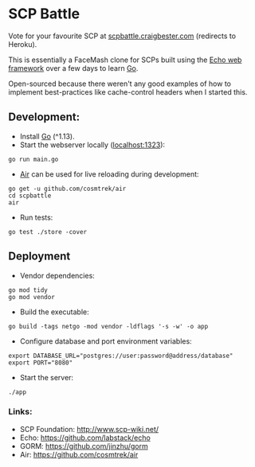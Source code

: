 # SCP Battle

Vote for your favourite SCP at [scpbattle.craigbester.com](http://scpbattle.craigbester.com) (redirects to Heroku).

This is essentially a FaceMash clone for SCPs built using the [Echo web framework](https://github.com/labstack/echo) over a few days to learn [Go](https://golang.org/).

Open-sourced because there weren't any good examples of how to implement best-practices like cache-control headers when I started this.

## Development:

- Install [Go](https://golang.org/dl/) (^1.13).
- Start the webserver locally ([localhost:1323](http://localhost:1323/)):
```
go run main.go
```

- [Air](https://github.com/cosmtrek/air) can be used for live reloading during development:
```
go get -u github.com/cosmtrek/air
cd scpbattle
air
```

- Run tests:
```
go test ./store -cover
```

## Deployment

- Vendor dependencies:
```shell
go mod tidy
go mod vendor
```

- Build the executable:
```shell
go build -tags netgo -mod vendor -ldflags '-s -w' -o app
```

- Configure database and port environment variables:
```shell
export DATABASE_URL="postgres://user:password@address/database"
export PORT="8080"
```

- Start the server:
```shell
./app
```

### Links:

- SCP Foundation: http://www.scp-wiki.net/
- Echo: https://github.com/labstack/echo
- GORM: https://github.com/jinzhu/gorm
- Air: https://github.com/cosmtrek/air
